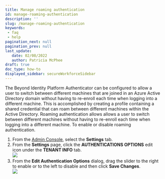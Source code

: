 ```yaml
---
title: Manage roaming authentication
id: manage-roaming-authentication
description: ''
slug: /manage-roaming-authentication
keywords: 
 - faq
 - help
pagination_next: null
pagination_prev: null
last_update: 
   date: 02/08/2022
   author: Patricia McPhee
draft: true
doc_type: how-to
displayed_sidebar: secureWorkforceSidebar
---  
```


The Beyond Identity Platform Authenticator can be configured to allow a user to switch between different machines that are joined in an Azure Active Directory domain without having to re-enroll each time when logging into a different machine. This is accomplished by creating a profile containing a shared credential that can roam between different machines within the Active Directory. Roaming authentication allows allows a user to switch between different machines without having to re-enroll each time when logging into a different machine.  To enable or disable roaming authentication.

1.  From the [Admin Console](/docs/secure-work/workforce-settings/admin-console/admin-console-login), select the **Settings** tab.
2.  From the **Settings** page, click the **AUTHENTICATIONS OPTIONS** edit icon under the **TENANT INFO** tab.  
    ![](/images/admin/admin_con_settings_auth.png)
3.  From the **Edit Authentication Options** dialog, drag the slider to the right to enable or to the left to disable and then click **Save Changes**.  
    ![](/images/settings/tenant_roaming_auth.PNG)